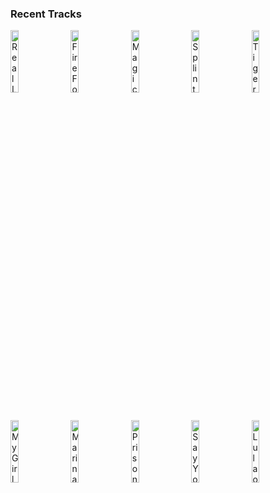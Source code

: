 ### Recent Tracks
[<img src='https://lastfm.freetls.fastly.net/i/u/300x300/4b3778533a320d8b688b1119e4dbf8f4.png' width='16%' height='16%' alt='Real Life'>](https://www.last.fm/music/cayucas/_/real%2blife)&nbsp;&nbsp;&nbsp;&nbsp;[<img src='https://lastfm.freetls.fastly.net/i/u/300x300/b50c43f752854ddc66b757875bc3ca46.png' width='16%' height='16%' alt='Fire For You'>](https://www.last.fm/music/cannons/_/fire%2bfor%2byou)&nbsp;&nbsp;&nbsp;&nbsp;[<img src='https://lastfm.freetls.fastly.net/i/u/300x300/f021267cf74c4cf2cc01ecb4ddb66198.png' width='16%' height='16%' alt='Magic'>](https://www.last.fm/music/coldplay/_/magic)&nbsp;&nbsp;&nbsp;&nbsp;[<img src='https://lastfm.freetls.fastly.net/i/u/300x300/c631fb620af4406c23d6c802b5e3604b.png' width='16%' height='16%' alt='Splintered Arms (Seven Am Remix)'>](https://www.last.fm/music/liyv/_/splintered%2barms%2b%2528seven%2bam%2bremix%2529)&nbsp;&nbsp;&nbsp;&nbsp;[<img src='https://lastfm.freetls.fastly.net/i/u/300x300/3e79e5e7b82f4b19cbc01cf0b096d74d.png' width='16%' height='16%' alt='Tiger Striped Sky'>](https://www.last.fm/music/roo%2bpanes/_/tiger%2bstriped%2bsky)&nbsp;&nbsp;&nbsp;&nbsp;<br>[<img src='https://lastfm.freetls.fastly.net/i/u/300x300/717ad703e2bba0690d3734861ad7afeb.png' width='16%' height='16%' alt='My Girl'>](https://www.last.fm/music/jackson%2bpenn/_/my%2bgirl)&nbsp;&nbsp;&nbsp;&nbsp;[<img src='https://lastfm.freetls.fastly.net/i/u/300x300/c89ec9148bef335a31d9816a1fc760c5.png' width='16%' height='16%' alt='Marinade'>](https://www.last.fm/music/dope%2blemon/_/marinade)&nbsp;&nbsp;&nbsp;&nbsp;[<img src='https://lastfm.freetls.fastly.net/i/u/300x300/74a9dcd170648f88c189c0b5162d922d.png' width='16%' height='16%' alt='Prisoner (feat. Dua Lipa)'>](https://www.last.fm/music/miley%2bcyrus/_/prisoner%2b%2528feat.%2bdua%2blipa%2529)&nbsp;&nbsp;&nbsp;&nbsp;[<img src='https://lastfm.freetls.fastly.net/i/u/300x300/c691fc5cf5b447f9852588008e8e17ff.png' width='16%' height='16%' alt='Say Youll Be Mine'>](https://www.last.fm/music/christopher%2bcross/_/say%2byou%2527ll%2bbe%2bmine)&nbsp;&nbsp;&nbsp;&nbsp;[<img src='https://lastfm.freetls.fastly.net/i/u/300x300/6997d490c24cf19c49ac83a4c9d21754.png' width='16%' height='16%' alt='Lula on the Beach'>](https://www.last.fm/music/seaway/_/lula%2bon%2bthe%2bbeach)&nbsp;&nbsp;&nbsp;&nbsp;<br>